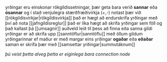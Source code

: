 yrðingar eru einskonar rökgildissetningar, þær geta bara verið **sannar** eða **ósannar** og í stað venjulegra stærðfræðivirkja (+,-) notast þær við [[rökgildisvirkjar|rökgildisvirkja]]
það er hægt að endurskrifa yrðingar með því að nota [[jafngildisreglur]]
það er líka hægt að skrifa yrðingar sem föll og það kallast þá [[umsagnir]]
auðveld leið til þess að finna eða sanna gildi yrðingar er að skrifa upp [[sanntöflur|sanntöflu]] með öllum gildum yrðingarinnar
ef maður er með margar eins yrðingar **ogaðar** eða **eðaðar** saman er skrifa þær með [[samsettar yrðingar|summutáknum]]

*þú veist þetta alveg þetta er eiginlega bara connection node*